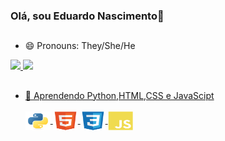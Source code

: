 ### Olá, sou Eduardo Nascimento👋
##
- 😄 Pronouns: They/She/He
<div>
  <a href="https://github.com/EduardoNascimento02">
  <img height="180em" src="https://github-readme-stats.vercel.app/api?username=EduardoNascimento02&show_icons=true&theme=dracula&include_all_commits=true&count_private=true"/>
  <img height="180em" src="https://github-readme-stats.vercel.app/api/top-langs/?username=EduardoNascimento02&layout=compact&langs_count=7&theme=dracula"/>

 ##
- 🌱 Aprendendo Python,HTML,CSS e JavaScipt
  <div style="display: inline_block"><br>
  <img align="center" alt="Python" height="30" width="40" src="https://raw.githubusercontent.com/devicons/devicon/master/icons/python/python-original.svg">
  <img align="center" alt="HTML" height="30" width="40" src="https://raw.githubusercontent.com/devicons/devicon/master/icons/html5/html5-original.svg">
  <img align="center" alt="CSS" height="30" width="40" src="https://raw.githubusercontent.com/devicons/devicon/master/icons/css3/css3-original.svg">
   <img align="center" alt="Js" height="30" width="40" src="https://raw.githubusercontent.com/devicons/devicon/master/icons/javascript/javascript-plain.svg">
</div>
